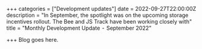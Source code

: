 +++
categories = ["Development updates"]
date = 2022-09-27T22:00:00Z
description = "In September, the spotlight was on the upcoming storage incentives rollout. The Bee and JS Track have been working closely with"
title = "Monthly Development Update  -  September 2022"

+++
Blog goes here.